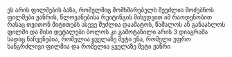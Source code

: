 ეს არის ფილმების ბაზა, რომელშიც მომხმარებელს შეუძლია მოძებნოს ფილმები ჟანრის, წლოვანებისა რეიტინგის მიხედვით იმ რაოდენობით რასაც თვითონ მიტითებს
ასევე შუძლია დაამატოს, წაშალოს ან განაახლოს ფილმი და მისი დეტალები
ბოლოს კი გამოტანილი არის 3 დიაგრამა სადაც ნაჩვენებია, რომელია ყველაზე მეტი ენა, რომელი უფრო ხანგრძლივი ფილმია და რომელია ყველაზე მეტი ჟანრი
